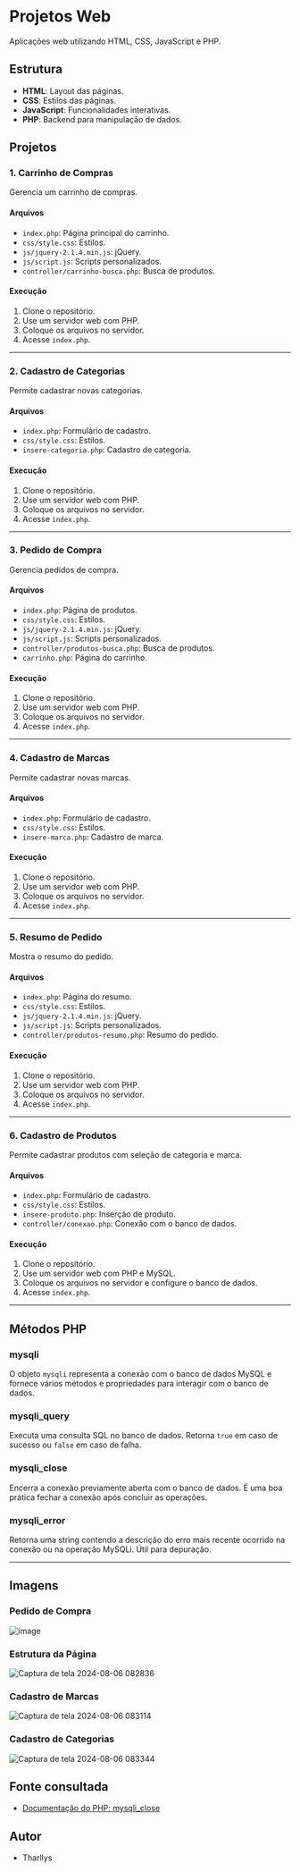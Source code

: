 # Projetos Web

Aplicações web utilizando HTML, CSS, JavaScript e PHP.

## Estrutura

- **HTML**: Layout das páginas.
- **CSS**: Estilos das páginas.
- **JavaScript**: Funcionalidades interativas.
- **PHP**: Backend para manipulação de dados.

## Projetos

### 1. Carrinho de Compras

Gerencia um carrinho de compras.

#### Arquivos

- `index.php`: Página principal do carrinho.
- `css/style.css`: Estilos.
- `js/jquery-2.1.4.min.js`: jQuery.
- `js/script.js`: Scripts personalizados.
- `controller/carrinho-busca.php`: Busca de produtos.

#### Execução

1. Clone o repositório.
2. Use um servidor web com PHP.
3. Coloque os arquivos no servidor.
4. Acesse `index.php`.

---

### 2. Cadastro de Categorias

Permite cadastrar novas categorias.

#### Arquivos

- `index.php`: Formulário de cadastro.
- `css/style.css`: Estilos.
- `insere-categoria.php`: Cadastro de categoria.

#### Execução

1. Clone o repositório.
2. Use um servidor web com PHP.
3. Coloque os arquivos no servidor.
4. Acesse `index.php`.

---

### 3. Pedido de Compra

Gerencia pedidos de compra.

#### Arquivos

- `index.php`: Página de produtos.
- `css/style.css`: Estilos.
- `js/jquery-2.1.4.min.js`: jQuery.
- `js/script.js`: Scripts personalizados.
- `controller/produtos-busca.php`: Busca de produtos.
- `carrinho.php`: Página do carrinho.

#### Execução

1. Clone o repositório.
2. Use um servidor web com PHP.
3. Coloque os arquivos no servidor.
4. Acesse `index.php`.

---

### 4. Cadastro de Marcas

Permite cadastrar novas marcas.

#### Arquivos

- `index.php`: Formulário de cadastro.
- `css/style.css`: Estilos.
- `insere-marca.php`: Cadastro de marca.

#### Execução

1. Clone o repositório.
2. Use um servidor web com PHP.
3. Coloque os arquivos no servidor.
4. Acesse `index.php`.

---

### 5. Resumo de Pedido

Mostra o resumo do pedido.

#### Arquivos

- `index.php`: Página do resumo.
- `css/style.css`: Estilos.
- `js/jquery-2.1.4.min.js`: jQuery.
- `js/script.js`: Scripts personalizados.
- `controller/produtos-resumo.php`: Resumo do pedido.

#### Execução

1. Clone o repositório.
2. Use um servidor web com PHP.
3. Coloque os arquivos no servidor.
4. Acesse `index.php`.

---

### 6. Cadastro de Produtos

Permite cadastrar produtos com seleção de categoria e marca.

#### Arquivos

- `index.php`: Formulário de cadastro.
- `css/style.css`: Estilos.
- `insere-produto.php`: Inserção de produto.
- `controller/conexao.php`: Conexão com o banco de dados.

#### Execução

1. Clone o repositório.
2. Use um servidor web com PHP e MySQL.
3. Coloque os arquivos no servidor e configure o banco de dados.
4. Acesse `index.php`.

---

## Métodos PHP

### **mysqli**

O objeto `mysqli` representa a conexão com o banco de dados MySQL e fornece vários métodos e propriedades para interagir com o banco de dados.

### **mysqli_query**

Executa uma consulta SQL no banco de dados. Retorna `true` em caso de sucesso ou `false` em caso de falha.

### **mysqli_close**

Encerra a conexão previamente aberta com o banco de dados. É uma boa prática fechar a conexão após concluir as operações.

### **mysqli_error**

Retorna uma string contendo a descrição do erro mais recente ocorrido na conexão ou na operação MySQLi. Útil para depuração.

---

## Imagens

### Pedido de Compra

![image](https://github.com/user-attachments/assets/faf25626-39c7-465d-b258-4588a131f599)


### Estrutura da Página

![Captura de tela 2024-08-06 082836](https://github.com/user-attachments/assets/2a394b9a-40d5-44f7-9b02-405c649d67e5)


### Cadastro de Marcas

![Captura de tela 2024-08-06 083114](https://github.com/user-attachments/assets/6ce23b62-8dfb-44cb-8224-ce3ba074043d)


### Cadastro de Categorias

![Captura de tela 2024-08-06 083344](https://github.com/user-attachments/assets/8f0da0d4-d8d2-4340-8589-58e91b7e9152)

##   Fonte consultada
- [Documentação do PHP: mysqli_close](https://www.php.net/manual/pt_BR/mysqli.close.php)
  
## Autor
- Tharllys

  
